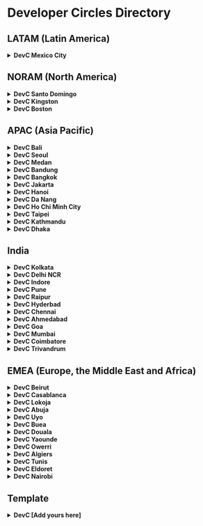# Developer Circles Directory

## LATAM (Latin America)

<details>
  <summary>
    <b>DevC Mexico City</b>
  </summary>

  - Lead(s):
    - Adan Figueroa
    - Joshua Pedraza
    - Martin Manriquez
    - Miguel Lopez
    - Rihan Topete
  - Facebook Group: https://www.facebook.com/groups/DevCCiudaddeMexico
  - Github: https://github.com/Facebook-Developers-Circle-CDMX-Retos
</details>

## NORAM (North America)

<details>
  <summary>
    <b>DevC Santo Domingo</b>
  </summary>

  - Lead(s):
    - [Enmanuel Toribio](https://github.com/eatskolnikov)
    - [Giancarlos Castillo](https://github.com/GianCastle)
    - [Harry Vizcaino](https://github.com/harysvizcaino)
    - [Julissa Mateo](https://julissa.tech/)
  - Facebook Group: https://www.facebook.com/groups/628943874499693
</details>

<details>
  <summary>
    <b>DevC Kingston</b>
  </summary>

  - Lead(s):
    - [Nicholas Kee](https://github.com/nkkee)
    - [Jordan Liu](https://github.com/jordanliu)
  - Facebook Group: https://www.facebook.com/groups/devckingston
  - Github: https://github.com/DevC-Kingston
</details>

<details>
  <summary>
    <b>DevC Boston</b>
  </summary>

  - Lead(s):
    - [Henry Saniuk](https://github.com/speakerbug)
    - [Jackie McGraw](https://github.com/JacquelineDMcGraw)
    - [Courtney Clay](https://github.com/courtneyclayart)
    - [Jessica Lindsay](https://github.com/jesslindz)
  - Facebook Group: https://www.facebook.com/groups/DevCBoston
  - GitHub: https://github.com/Boston-DevC
</details>


## APAC (Asia Pacific)

<details>
  <summary>
    <b>DevC Bali</b>
  </summary>

  - Lead(s):
    - [Reza Primasatya](https://github.com/rezaprimasatya)
    - [Teofilus Candra](https://github.com/teofiluscandra)
  - Facebook Group: https://www.facebook.com/groups/DevCBali
  - GitHub: https://github.com/devcbali
</details>

<details>
  <summary>
    <b>DevC Seoul</b>
  </summary>

  - Lead(s):
    - [Yurim Jin](https://github.com/milooy)
    - [Dongwoo Gim](https://github.com/gimdongwoo)
    - [Ian Choi]()
    - [Yeonsoo Jeon]()
  - Facebook Group: https://www.facebook.com/groups/DevCSeoul
  - GitHub: https://github.com/Developer-Circles-Seoul
</details>

<details>
  <summary>
    <b>DevC Medan</b>
  </summary>
  
  - Lead(s):
    - [Sastra Nababan](https://github.com/SastraNababan)
    - [Indra Gunawan](https://github.com/IndraGunawan)
  - Facebook Group: https://www.facebook.com/groups/DevCMedan
  - Github: https://github.com/devc-medan
</details>

<details>
  <summary>
    <b>DevC Bandung</b>
  </summary>

  - Lead(s):
    - [Ahmad Zaky](https://github.com/azaky)
    - Michaela Sandra
  - Facebook Group: https://www.facebook.com/groups/DevCBandung
  - Github: https://github.com/DevCBandung
</details>

<details>
  <summary>
    <b>DevC Bangkok</b>
  </summary>

  - Lead(s):
    - Virot Chiraphadhanakul (Ta)
    - Nattanicha Phatharamalai (Natty)
    - Kan Ouivirach (Kan)
  - Facebook Group: https://www.facebook.com/groups/DevCBangkok
  - Github: https://github.com/devcbkk
</details>

<details>
  <summary>
    <b>DevC Jakarta</b>
  </summary>

  - Lead(s):
    - Anne Regina
    - Luri Darmawan
    - Riza Fahmi
    - Nila Wilda Al Aluf
  - Facebook Group: https://www.facebook.com/groups/DevCJakarta
  - Github: https://github.com/devcjakarta
</details>

<details>
  <summary>
    <b>DevC Hanoi</b>
  </summary>

  - Lead(s):
    - [Le Thanh Hung](https://github.com/hungle90)
  - Facebook Group: https://www.facebook.com/groups/DevCHanoi
  - GitHub: https://github.com/DevCHanoi
</details>

<details>
  <summary>
    <b>DevC Da Nang</b>
  </summary>

  - Lead(s):
    - [Tran Hanh Trang](https://github.com/tranghanhtran)
  - Facebook Group: https://www.facebook.com/groups/devcdanang/
</details>

<details>
  <summary>
    <b>DevC Ho Chi Minh City</b>
  </summary>

  - Lead(s):
    - [Duong The Vinh](https://github.com/leovinh)
  - Facebook Group: https://www.facebook.com/groups/DevCHoChiMinhCity/
</details>

<details>
  <summary>
    <b>DevC Taipei</b>
  </summary>

  - Lead(s):
    - [Kevin Huang](https://github.com/kevinbubu)
    - [Clement Tang](https://github.com/clementtang)
    - [Sean Liu](https://github.com/liushihyen)
  - Facebook Group: https://www.facebook.com/groups/DevCTaipei
  - Github: 
</details>

<details>
  <summary>
    <b>DevC Kathmandu</b>
  </summary>
  
  - Lead(s):
    - [Chandan Thakur](https://github.com/ihackme)
    
  - Facebook Group: https://www.facebook.com/groups/DevCKathmandu/
</details>

<details>
  <summary>
    <b>DevC Dhaka</b>
  </summary>
  
  - Lead(s):
    - [Arif Nezami](https://github.com/arifnezami)
    
  - Facebook Group: https://www.facebook.com/groups/DevCDhaka/
</details>

## India

<details>
  <summary>
    <b>DevC Kolkata</b>
  </summary>

  - Lead(s):
    - [Sabyasachi Mukhopadhyay](https://github.com/Sabyasachi123276)
  - Facebook Group: https://www.facebook.com/groups/DevCKolkata
  - GitHub: 
</details>

<details>
  <summary>
    <b>DevC Delhi NCR</b>
  </summary>

  - Lead(s):
    - [Saransh Kataria](https://github.com/saranshkataria)
    - [Harshit Juneja](https://github.com/harshitjuneja)
  - Facebook Group: https://www.facebook.com/groups/DevCDelhiNCR
  - GitHub: https://github.com/facebook-developer-circle-delhi
</details>

<details>
  <summary>
    <b>DevC Indore</b>
  </summary>

  - Lead(s):
    - [Mrinal Jain](https://github.com/mrinaljain)
  - Facebook Group: https://www.facebook.com/groups/DevCIndore
  - Github: https://github.com/devcindore
</details>

<details>
  <summary>
    <b>DevC Pune</b>
  </summary>

  - Lead(s):
    - [Sangeeta Gupta](https://github.com/sangeetagupta2068)
    - [Navneet Singh](https://github.com/navneet0693)
  - Facebook Group: https://www.facebook.com/groups/DevCPune
  - Github: https://github.com/devcpune
</details>

<details>
  <summary>
    <b>DevC Raipur</b>
  </summary>

  - Lead(s):
    - [Meghal Agrawal](https://github.com/meghalagrawal)
  - Facebook Group: https://www.facebook.com/groups/DevCRaipur
</details>

<details>
  <summary>
    <b>DevC Hyderbad</b>
  </summary>

  - Lead(s): 
    - [Navya Tatikonda](https://github.com/NavyaTatikonda)
  - Facebook Group: https://www.facebook.com/groups/DevCHyderabad
  - Github: https://github.com/DevCHyderabad
</details>

<details>
  <summary>
    <b>DevC Chennai</b>
  </summary>

  - Lead(s):
    - Srikanth Mohan
  - Facebook Group: https://www.facebook.com/groups/DevCChennai
</details>

<details>
  <summary>
    <b>DevC Ahmedabad</b>
  </summary>

  - Lead(s):
    - Rishabh Agnihotri
  - Facebook Group: https://www.facebook.com/groups/DevCAhmedabad
</details>

<details>
  <summary>
    <b>DevC Goa</b>
  </summary>

  - Lead(s):
    - Jonathan Peréira
  - Facebook Group: https://www.facebook.com/groups/DevCGoa
</details>

<details>
  <summary>
    <b>DevC Mumbai</b>
  </summary>

  - Lead(s):
    - Jatin Malhotra
    - Prerak Gala
  - Facebook Group: https://www.facebook.com/groups/DevCMumbai
</details>

<details>
  <summary>
    <b>DevC Coimbatore</b>
  </summary>

  - Lead(s):
    - [Bharath Raj Kumar](https://github.com/brk9595)
  - Facebook Group: https://www.facebook.com/groups/DevCCoimbatore/
</details>

<details>
  <summary>
    <b>DevC Trivandrum</b>
  </summary>
  
  - Lead(s):
    - [Prashanth Reddy](https://github.com/prashanth726)
  - Facebook Group: https://www.facebook.com/groups/DevCTRV/
</details>

## EMEA (Europe, the Middle East and Africa)

<details>
  <summary>
    <b>DevC Beirut</b>
  </summary>

  - Lead(s):
    - [Salah Awad](https://github.com/salahawad)
    - Sarah Abdallah
  - Facebook Group: https://www.facebook.com/groups/DevCBeirut/
  - GitHub: https://github.com/DevCBeirut
</details>

<details>
  <summary>
    <b>DevC Casablanca</b>
  </summary>
  
  - Lead(s):
    - [Mohammed Aboullite](https://github.com/aboullaite)
  - Facebook Group: https://www.facebook.com/groups/DevC.Casablanca/
</details>

<details>
  <summary>
    <b>DevC Lokoja</b>
  </summary>

  - Lead(s):
    - [Bolaji Ayodeji](https://github.com/BolajiAyodeji)
  - Facebook Group: https://facebook.com/groups/devclokoja/
  - Github: https://github.com/devclokoja
</details>

<details>
  <summary>
    <b>DevC Abuja</b>
  </summary>
  
  - Lead(s):
    - [Hassan Sani](https://github.com/inidaname)
    - [Ahmad Abdulaziz](https://github.com/devamaz)
    - [Nafiu Garba](https://github.com/naslig)
    - [Samuel Stephen](https://github.com/samora4biz)
  - Facebook Group: https://www.facebook.com/groups/devcabuja/
  - GitHub: https://github.com/DevCAbuja
</details>

<details>
  <summary>
    <b>DevC Uyo</b>
  </summary>

  - Lead(s):
    - [Edidiong Asikpo](https://github.com/didicodes)
    - [Ekene Christian](https://github.com/officialchriseo)
  - Facebook Group: https://facebook.com/groups/devcuyo
  - Github: https://github.com/devcuyo
</details>

<details>
  <summary>
    <b>DevC Buea</b>
  </summary>

  - Lead(s):
    - [Tane J. Tangu](https://github.com/tanerochris)
  - Facebook Group: https://www.facebook.com/groups/DevCBuea
  - Github: https://github.com/devcbuea
</details>

<details>
  <summary>
    <b>DevC Douala</b>
  </summary>

  - Lead(s):
    - [Herve Dzeudjouo](https://github.com/dherve19)
  - Facebook Group: https://www.facebook.com/groups/devcdouala/
  - Github: https://github.com/Devc-Douala
</details>

<details>
  <summary>
    <b>DevC Yaounde</b>
  </summary>

  - Lead(s):
    - [Aurelien Xavier](https://github.com/xavier-pay)
    - [Suzy Tresor Tchegnelene](https://github.com/tchegnelenesuzy)
  - Facebook Group: https://www.facebook.com/groups/1216588391854380/
  - Github: https://github.com/devcyaounde
</details>

<details>
  <summary>
    <b>DevC Owerri</b>
  </summary>

  - Lead(s):
    - [Ndubuisi Onyemenam](https://github.com/prondubuisi)
    - [Prosper Opara](https://github.com/kodekage)
  - Facebook Group: https://web.facebook.com/groups/325261998362175/
  - Github: https://github.com/fbdevcowerri
</details>

<details>
  <summary>
    <b>DevC Algiers</b>
  </summary>

  - Lead(s):
    - [Abdelkrim Embarek](https://github.com/karim-embarek)
  - Facebook Group: https://web.facebook.com/groups/DevCAlgiers
  - Github: https://github.com/fb-devc-algiers
</details>

<details>
  <summary>
    <b>DevC Tunis</b>
  </summary>

  - Lead(s):
    - [Faten Ghriss](https://github.com/fatenghriss)
  - Facebook Group: https://www.facebook.com/groups/DevCTunis
  - Github: https://github.com/Facebook-DevC-Tunis
</details>


<details>
  <summary>
    <b>DevC Eldoret</b>
  </summary>

  - Lead(s):
    - [Gertie Sheshe](https://github.com/gertie-sheshe)
    - [Fatma M. Ali](https://github.com/fatmali)
  - Facebook Group: https://www.facebook.com/groups/DevCEldoret
  - Github: https://github.com/DevCEldoret
</details>

<details>
  <summary>
    <b>DevC Nairobi</b>
  </summary>

  - Lead(s):
    - [Eddie Kago](https://github.com/scripttie)
    - Carol Kariuki
  - Facebook Group:https://www.facebook.com/groups/devcnairobi
</details>


## Template

<details>
  <summary>
    <b>DevC [Add yours here]</b>
  </summary>

  - Lead(s):
    - [Full Name](Github Profile Link)
  - Facebook Group: [Link to FB Group]
  - Github: [Link to local DevC GitHub repo (if any)]
</details>
